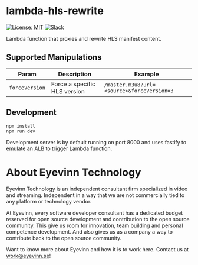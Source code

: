 # lambda-hls-rewrite

[![License: MIT](https://img.shields.io/badge/License-MIT-yellow.svg)](https://opensource.org/licenses/MIT) [![Slack](http://slack.streamingtech.se/badge.svg)](http://slack.streamingtech.se)

Lambda function that proxies and rewrite HLS manifest content.

## Supported Manipulations

| Param | Description | Example |
| ----- | ----------- | ------- |
| `forceVersion`| Force a specific HLS version | `/master.m3u8?url=<source>&forceVersion=3` |

## Development

```
npm install
npm run dev
```

Development server is by default running on port 8000 and uses fastify to emulate an ALB to trigger Lambda function.

# About Eyevinn Technology

Eyevinn Technology is an independent consultant firm specialized in video and streaming. Independent in a way that we are not commercially tied to any platform or technology vendor.

At Eyevinn, every software developer consultant has a dedicated budget reserved for open source development and contribution to the open source community. This give us room for innovation, team building and personal competence development. And also gives us as a company a way to contribute back to the open source community.

Want to know more about Eyevinn and how it is to work here. Contact us at work@eyevinn.se!